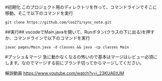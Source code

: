 #初期化
このプロジェクト用のディレクトリを作って、コマンドラインでそこに移動。そこで以下のコマンドを実行

`git clone https://github.com/leo271/sync_note.git`


##実行##
vscodeでMain.javaを開いて、Runボタン(クラスの下に出る)を押すか、コマンドラインで以下のコマンドを実行

`javac pages/Main.java -d classes && java -cp classes Main`


#プッシュ＆マージ
急に動かなくなるの怖いので基本はマージはレビュー必須にします。なのでマージする前にブランチ切ってからマージしてください。

解説動画
<a>https://www.youtube.com/watch?v=i_23KUAEtUM</a>
